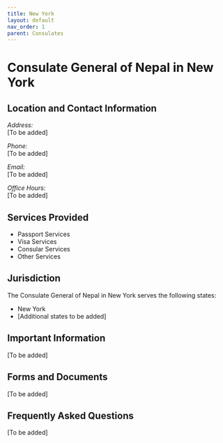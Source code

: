 ```yaml
---
title: New York
layout: default
nav_order: 1
parent: Consulates
---
```


# Consulate General of Nepal in New York

## Location and Contact Information

*Address:*  
[To be added]

*Phone:*  
[To be added]

*Email:*  
[To be added]

*Office Hours:*  
[To be added]

## Services Provided

- Passport Services
- Visa Services
- Consular Services
- Other Services

## Jurisdiction

The Consulate General of Nepal in New York serves the following states:
- New York
- [Additional states to be added]

## Important Information

[To be added]

## Forms and Documents

[To be added]

## Frequently Asked Questions

[To be added] 
